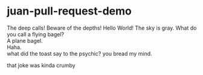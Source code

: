 # juan-pull-request-demo
 
The deep calls!
Beware of the depths!
Hello World!
The sky is gray.
What do you call a flying bagel?   
A plane bagel.  
Haha.  
what did the toast say to the psychic?
you bread my mind.

that joke was kinda crumby 

